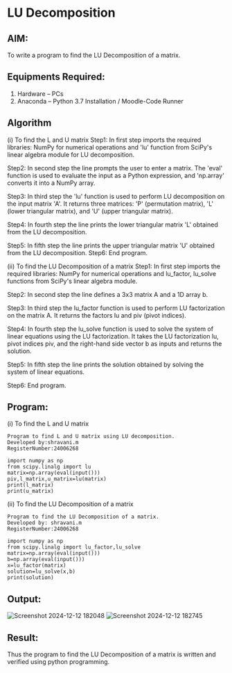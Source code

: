 # LU Decomposition 

## AIM:
To write a program to find the LU Decomposition of a matrix.

## Equipments Required:
1. Hardware – PCs
2. Anaconda – Python 3.7 Installation / Moodle-Code Runner

## Algorithm
(i) To find the L and U matrix
Step1: In first step imports the required libraries: NumPy for numerical operations and 'lu' function from SciPy's linear algebra module for LU decomposition.

Step2: In second step the line prompts the user to enter a matrix. The 'eval' function is used to evaluate the input as a Python expression, and 'np.array' converts it into a NumPy array.

Step3: In third step the 'lu' function is used to perform LU decomposition on the input matrix 'A'. It returns three matrices: 'P' (permutation matrix), 'L' (lower triangular matrix), and 'U' (upper triangular matrix).

Step4: In fourth step the line prints the lower triangular matrix 'L' obtained from the LU decomposition.

Step5: In fifth step the line prints the upper triangular matrix 'U' obtained from the LU decomposition. Step6: End program.

(ii) To find the LU Decomposition of a matrix
Step1: In first step imports the required libraries: NumPy for numerical operations and lu_factor, lu_solve functions from SciPy's linear algebra module.

Step2: In second step the line defines a 3x3 matrix A and a 1D array b.

Step3: In third step the lu_factor function is used to perform LU factorization on the matrix A. It returns the factors lu and piv (pivot indices).

Step4: In fourth step the lu_solve function is used to solve the system of linear equations using the LU factorization. It takes the LU factorization lu, pivot indices piv, and the right-hand side vector b as inputs and returns the solution.

Step5: In fifth step the line prints the solution obtained by solving the system of linear equations.

Step6: End program.
## Program:
(i) To find the L and U matrix
```
Program to find L and U matrix using LU decomposition.
Developed by:shravani.m 
RegisterNumber:24006268 
```
```
import numpy as np
from scipy.linalg import lu
matrix=np.array(eval(input()))
piv,l_matrix,u_matrix=lu(matrix)
print(l_matrix)
print(u_matrix)
```

(ii) To find the LU Decomposition of a matrix
```
Program to find the LU Decomposition of a matrix.
Developed by: shravani.m
RegisterNumber:24006268 
```
```
import numpy as np
from scipy.linalg import lu_factor,lu_solve
matrix=np.array(eval(input()))
b=np.array(eval(input()))
x=lu_factor(matrix)
solution=lu_solve(x,b)
print(solution)
```
## Output:
![Screenshot 2024-12-12 182048](https://github.com/user-attachments/assets/d1e0b139-057f-4f7c-9a84-4ca2c3d5f2cb)
![Screenshot 2024-12-12 182745](https://github.com/user-attachments/assets/968e2a07-cc33-4567-a79f-9dc3fc4b10ac)



## Result:
Thus the program to find the LU Decomposition of a matrix is written and verified using python programming.

